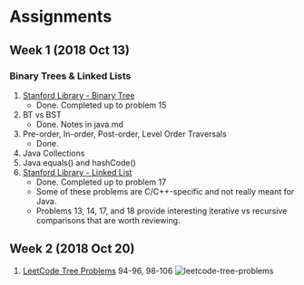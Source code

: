 # Assignments
## Week 1 (2018 Oct 13)
### Binary Trees & Linked Lists
1. [Stanford Library - Binary Tree](http://cslibrary.stanford.edu/110/BinaryTrees.html)
	* Done. Completed up to problem 15
1. BT vs BST
	* Done. Notes in java.md
1. Pre-order, In-order, Post-order, Level Order Traversals
	* Done.
1. Java Collections
1. Java equals() and hashCode()
1. [Stanford Library - Linked List](http://cslibrary.stanford.edu/103/LinkedListBasics.pdf)
	* Done. Completed up to problem 17
	* Some of these problems are C/C++-specific and not really meant for Java.
	* Problems 13, 14, 17, and 18 provide interesting iterative vs recursive comparisons that are worth reviewing.
## Week 2 (2018 Oct 20)
1. [LeetCode Tree Problems](https://leetcode.com/tag/tree/) 94-96, 98-106
![leetcode-tree-problems](https://github.com/jguamie/practice-problems/blob/master/notes/leetcode-tree-problems.png)
